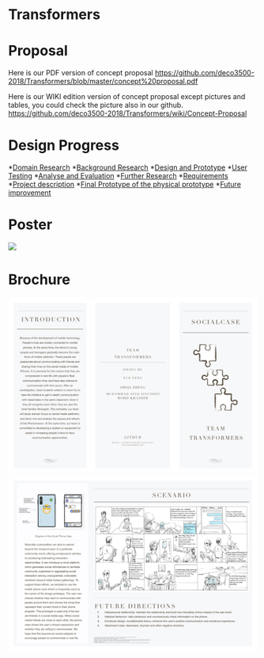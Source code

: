 # Transformers
# Proposal
Here is our PDF version of concept proposal
https://github.com/deco3500-2018/Transformers/blob/master/concept%20proposal.pdf

Here is our WIKI edition version of concept proposal except pictures and tables, you could check the picture also in our github.
https://github.com/deco3500-2018/Transformers/wiki/Concept-Proposal


# Design Progress
*[Domain Research](https://github.com/deco3500-2018/Transformers/wiki/Week-9-Research)
*[Background Research](https://github.com/deco3500-2018/Transformers/wiki/Week-9-Research)
*[Design and Prototype](https://github.com/deco3500-2018/Transformers/wiki/Week-9-Prototype-(Adobe-XD))
*[User Testing](https://github.com/deco3500-2018/Transformers/wiki/Week-10-Evaluation)
*[Analyse and Evaluation](https://github.com/deco3500-2018/Transformers/wiki/Week-10-Evaluation)
*[Further Research](https://github.com/deco3500-2018/Transformers/wiki/Week-11-Further-Research-and-Requirements)
*[Requirements](https://github.com/deco3500-2018/Transformers/wiki/Week-11-Further-Research-and-Requirements)
*[Project description](https://github.com/deco3500-2018/Transformers/wiki/week-12-Project-Description)
*[Final Prototype of the physical prototype](https://github.com/deco3500-2018/Transformers/wiki/week-13--The-Design-of-Physical-Prototype)
*[Future improvement](https://github.com/deco3500-2018/Transformers/wiki/Week-13-Future-Improvements)


# Poster
![](https://github.com/deco3500-2018/Transformers/blob/master/poster.jpg?raw=true)

# Brochure
![](https://github.com/deco3500-2018/Transformers/blob/master/brochure-page1.jpg?raw=true)
![](https://github.com/deco3500-2018/Transformers/blob/master/brochure-page2.jpg?raw=true)
